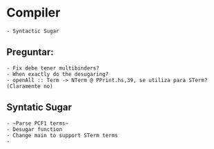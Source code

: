# Compiler
	- Syntactic Sugar

## Preguntar:
	- Fix debe tener multibinders?
	- When exactly do the desugaring?
	- openAll :: Term -> NTerm @ PPrint.hs,39, se utiliza para STerm? (Claramente no)

## Syntatic Sugar
	- ~Parse PCF1 terms~
	- Desugar function
	- Change main to support STerm terms
	- 